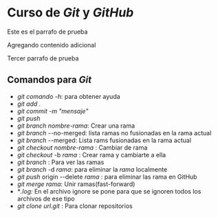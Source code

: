 # Curso de _Git_ y _GitHub_ 

Este es el parrafo de prueba

Agregando contenido adicional

Tercer parrafo de prueba 

## Comandos para _Git_ 

- *git comando -h*: para obtener ayuda
- *git add .*
- *git commit -m "mensaje"*
- *git push*
- *git branch* _nombre-rama_: Crear una rama
- *git branch* --no-merged: lista ramas no fusionadas en la rama actual
- *git branch* --merged: Lista rams fusionadas en la rama actual
- *git checkout* _nombre-rama_ : Cambiar de rama
- *git checkout* -b _rama_ : Crear rama y cambiarte a ella
- *git branch* : Para ver las ramas
- *git branch* -d _rama_: para eliminar la _rama_ localmente
- *git push* origin --delete _rama_ : para eliminar las rama en GitHub
- *git merge* _rama_: Unir ramas(fast-forward)
- **.log:* En el archivo ignore se pone para que se ignoren todos los archivos de ese tipo
- *git clone* _url.git_ : Para clonar repositorios